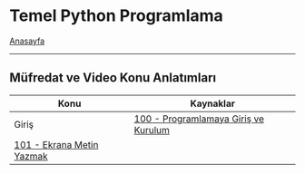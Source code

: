 # Temel Python Programlama

[Anasayfa](README.md)

---

## Müfredat ve Video Konu Anlatımları
| Konu | Kaynaklar |
| --   | --        |
| Giriş                             | <a href="https://www.youtube.com/watch?v=rkyKak5acQ4&list=PLqiHvxGteAQek8je_f8tzSLDUO0ukiRox&index=1" target="_blank">100 - Programlamaya Giriş ve Kurulum</a> <br>
                                      <a href="https://www.youtube.com/watch?v=FiZEcPTrNEs&list=PLqiHvxGteAQek8je_f8tzSLDUO0ukiRox&index=2" target="_blank">101 - Ekrana Metin Yazmak</a> |

                                       